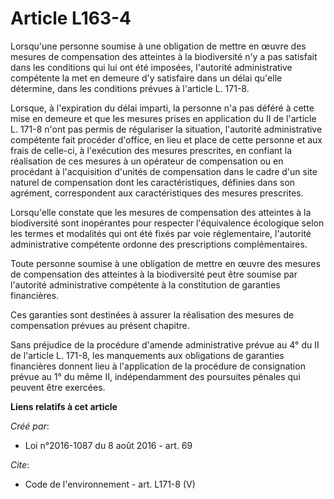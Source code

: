 # Article L163-4

Lorsqu'une personne soumise à une obligation de mettre en œuvre des mesures de compensation des atteintes à la biodiversité
n'y a pas satisfait dans les conditions qui lui ont été imposées, l'autorité administrative compétente la met en demeure d'y
satisfaire dans un délai qu'elle détermine, dans les conditions prévues à l'article L. 171-8. 

Lorsque, à l'expiration du délai imparti, la personne n'a pas déféré à cette mise en demeure et que les mesures prises en
application du II de l'article L. 171-8 n'ont pas permis de régulariser la situation, l'autorité administrative compétente
fait procéder d'office, en lieu et place de cette personne et aux frais de celle-ci, à l'exécution des mesures prescrites, en
confiant la réalisation de ces mesures à un opérateur de compensation ou en procédant à l'acquisition d'unités de
compensation dans le cadre d'un site naturel de compensation dont les caractéristiques, définies dans son agrément,
correspondent aux caractéristiques des mesures prescrites. 

Lorsqu'elle constate que les mesures de compensation des atteintes à la biodiversité sont inopérantes pour respecter
l'équivalence écologique selon les termes et modalités qui ont été fixés par voie réglementaire, l'autorité administrative
compétente ordonne des prescriptions complémentaires. 

Toute personne soumise à une obligation de mettre en œuvre des mesures de compensation des atteintes à la biodiversité peut
être soumise par l'autorité administrative compétente à la constitution de garanties financières. 

Ces garanties sont destinées à assurer la réalisation des mesures de compensation prévues au présent chapitre. 

Sans préjudice de la procédure d'amende administrative prévue au 4° du II de l'article L. 171-8, les manquements aux
obligations de garanties financières donnent lieu à l'application de la procédure de consignation prévue au 1° du même II,
indépendamment des poursuites pénales qui peuvent être exercées.

**Liens relatifs à cet article**

_Créé par_:

  - Loi n°2016-1087 du 8 août 2016 - art. 69

_Cite_:

  - Code de l'environnement - art. L171-8 (V)
